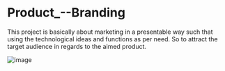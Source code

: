 # Product_--Branding
This project is basically about marketing in a presentable way such that using the technological ideas and functions as per need. So to attract the target audience in regards to the aimed product.

![image](https://user-images.githubusercontent.com/103950761/192983405-dc70ec62-803d-4532-a7c4-a66ccfeb32ce.png)



